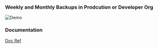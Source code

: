 ### Weekly and Monthly Backups in Prodcution or Developer Org

![Demo](./demo/sfdc-backup-1.gif)

### Documentation
[Doc Ref](https://help.salesforce.com/articleView?id=admin_exportdata.htm&type=0)

